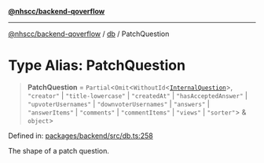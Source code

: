 [**@nhscc/backend-qoverflow**](../../README.md)

***

[@nhscc/backend-qoverflow](../../README.md) / [db](../README.md) / PatchQuestion

# Type Alias: PatchQuestion

> **PatchQuestion** = `Partial`\<`Omit`\<`WithoutId`\<[`InternalQuestion`](InternalQuestion.md)\>, `"creator"` \| `"title-lowercase"` \| `"createdAt"` \| `"hasAcceptedAnswer"` \| `"upvoterUsernames"` \| `"downvoterUsernames"` \| `"answers"` \| `"answerItems"` \| `"comments"` \| `"commentItems"` \| `"views"` \| `"sorter"`\> & `object`\>

Defined in: [packages/backend/src/db.ts:258](https://github.com/nhscc/qoverflow.api.hscc.bdpa.org/blob/b629239838bf73900bba2996b8dcfbc432755e21/packages/backend/src/db.ts#L258)

The shape of a patch question.
